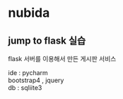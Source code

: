 # nubida



<h2>jump to flask 실습</h2>

flask 서버를 이용해서 만든 게시판 서비스 <br>

ide : pycharm <br>
bootstrap4 , jquery <br>
db : sqliite3

